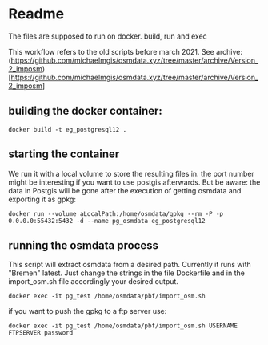 # Readme
The files are supposed to run on docker. build, run and exec

This workflow refers to the old scripts before march 2021. See archive: (https://github.com/michaelmgis/osmdata.xyz/tree/master/archive/Version_2_imposm)[https://github.com/michaelmgis/osmdata.xyz/tree/master/archive/Version_2_imposm]

## building the docker container:

```
docker build -t eg_postgresql12 .
 ```
## starting the container
We run it with a local volume to store the resulting files in. the port number might be interesting if you want to use postgis afterwards. But be aware: the data in Postgis will be gone after the execution of getting osmdata and exporting it as gpkg:

```
docker run --volume aLocalPath:/home/osmdata/gpkg --rm -P -p 0.0.0.0:55432:5432 -d --name pg_osmdata eg_postgresql12
```
## running the osmdata process
This script will extract osmdata from a desired path. Currently it runs with "Bremen" latest. Just change the strings in the file Dockerfile and in the import_osm.sh file accordingly your desired output.

```
docker exec -it pg_test /home/osmdata/pbf/import_osm.sh
```

if you want to push the gpkg to a ftp server use:
```
docker exec -it pg_test /home/osmdata/pbf/import_osm.sh USERNAME FTPSERVER password
```
